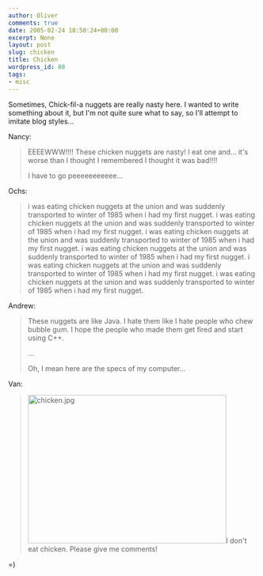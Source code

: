 ```yaml
---
author: Oliver
comments: true
date: 2005-02-24 18:50:24+00:00
excerpt: None
layout: post
slug: chicken
title: Chicken
wordpress_id: 88
tags:
- misc
---
```


Sometimes, Chick-fil-a nuggets are really nasty here.  I wanted to write something about it, but I'm not quite sure what to say, so I'll attempt to imitate blog styles...

Nancy:<blockquote>EEEEWWW!!!! These chicken nuggets are nasty! I eat one and... it's worse than I thought I remembered I thought it was bad!!!!

I have to go peeeeeeeeeee...</blockquote>

Ochs:<blockquote>i was eating chicken nuggets at the union and was suddenly transported to winter of 1985 when i had my first nugget. i was eating chicken nuggets at the union and was suddenly transported to winter of 1985 when i had my first nugget. i was eating chicken nuggets at the union and was suddenly transported to winter of 1985 when i had my first nugget. i was eating chicken nuggets at the union and was suddenly transported to winter of 1985 when i had my first nugget. i was eating chicken nuggets at the union and was suddenly transported to winter of 1985 when i had my first nugget. i was eating chicken nuggets at the union and was suddenly transported to winter of 1985 when i had my first nugget.</blockquote>

Andrew:<blockquote>These nuggets are like Java.  I hate them like I hate people who chew bubble gum.  I hope the people who made them get fired and start using C++.

...

Oh, I mean here are the specs of my computer...</blockquote>

Van:<blockquote><img alt="chicken.jpg" src="http://www.oliverweb.com/images05/blog/chicken.jpg" width="400" height="300" />I don't eat chicken. Please give me comments!</blockquote>
=)